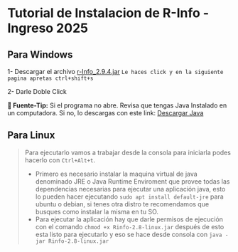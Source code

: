 # Tutorial de Instalacion de R-Info - Ingreso 2025

## Para Windows

1- Descargar el archivo [r-Info_2.9.4.jar](https://github.com/laFuenteUNLP/R-info_Ingresantes.2025/blob/master/r-Info2.9.4.jar)
`Le haces click y en la siguiente pagina apretas ctrl+shift+s`

2- Darle Doble Click


**🧡 Fuente-Tip:** 
Si el programa no abre. Revisa que tengas Java Instalado en un computadora. Si no, lo descargas con este link:
[Descargar Java](https://javadl.oracle.com/webapps/download/AutoDL?BundleId=251639_7ed26d28139143f38c58992680c214a5)

## Para Linux
> Para ejecutarlo vamos a trabajar desde la consola para iniciarla podes hacerlo con `Ctrl+Alt+t`.
>
> - Primero es necesario instalar la maquina virtual de java denominado JRE o Java Runtime Enviroment que provee todas las dependencias necesarias para ejecutar una aplicación java, esto lo pueden hacer ejecutando `sudo apt install default-jre` para ubuntu o debian, si tenes otra distro te recomendamos que busques como instalar la misma en tu SO.
> - Para ejecutar la aplicación hay que darle permisos de ejecución con el comando `chmod +x Rinfo-2.8-linux.jar` después de esto esta listo para ejecutarlo y eso se hace desde consola con `java -jar Rinfo-2.8-linux.jar`
